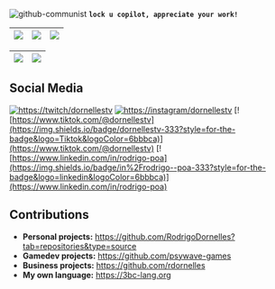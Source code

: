 ![github-communist](https://cdn.discordapp.com/attachments/268884978132058112/775046941537075210/beopensource.jpeg)
**`lock u copilot, appreciate your work!`** <!-- microsoft sucks ur code and appropriate this. -->

<!--
                                                                                  
    //    / /                                                                  // 
   //___ / / ( )       ___    __  ___  ___     // / ___      ___      __      //  
  / ___   / / /      ((   ) )  / /   //   ) ) // //\ \     //___) ) //  ) )  //   
 //    / / / /        \ \     / /   //   / / // //  \ \   //       //             
//    / / / /      //   ) )  / /   ((___( ( // //    \ \ ((____   //       //     

welcome to my github stats, is messy, has some rants, feel free to copy me! (FREE AS IN FREEDOM)
-->

<!-- OLD and unbalanced https://github.com/anuraghazra/github-readme-stats/pull/1186
| ![](https://github-readme-stats.vercel.app/api?username=rodrigodornelles&hide=issues&title_color=6bbbca&icon_color=6bbbca&show_icons=1&hide_border=1&text_color=fff&bg_color=333&custom_title=Github%20Stats) | ![](https://github-readme-stats.vercel.app/api/top-langs/?username=rodrigodornelles&hide_border=1&layout=compact&text_color=fff&bg_color=333&hide=html,eagle,css&title_color=6bbbca)
| - | - |
--> 

| ![](http://github-profile-summary-cards.vercel.app/api/cards/stats?username=rodrigodornelles&theme=nord_dark) | ![](http://github-profile-summary-cards.vercel.app/api/cards/repos-per-language?username=rodrigodornelles&hide=Html&theme=nord_dark) | ![](http://github-profile-summary-cards.vercel.app/api/cards/most-commit-language?username=rodrigodornelles&theme=nord_dark) |
| :-: | :-: | :-: |

| ![](http://github-profile-summary-cards.vercel.app/api/cards/profile-details?username=rodrigodornelles&theme=nord_dark) | ![](https://github-readme-streak-stats.herokuapp.com/?user=rodrigodornelles&hide_border=true&date_format=M%20j%5B%2C%20Y%5D&background=2D3742&stroke=2D3742&ring=6bbbca&fire=6bbbca&currStreakNum=fff&sideNums=6bbbca&currStreakLabel=6bbbca&sideLabels=fff&dates=fff) |
| :-: | :-: |

<!-- use this? ![](https://github-readme-streak-stats.herokuapp.com?user=rodrigodornelles&hide_border=true&date_format=M%20j%5B%2C%20Y%5D&background=343AF5&stroke=343AF5&ring=222731&fire=6bbbca&currStreakNum=fff&sideNums=6bbbca&currStreakLabel=6bbbca&sideLabels=fff&dates=fff) -->

## Social Media ##

[![https://twitch/dornellestv](https://img.shields.io/badge/DornellesTv-333?style=for-the-badge&logo=twitch&logoColor=6bbbca)](https://www.twitch.tv/dornellestv)
[![https://instagram/dornellestv](https://img.shields.io/badge/dornellestv-333?style=for-the-badge&logo=Instagram&logoColor=6bbbca)](https://www.instagram.com/dornellestv/)
[![https://www.tiktok.com/@dornellestv](https://img.shields.io/badge/dornellestv-333?style=for-the-badge&logo=Tiktok&logoColor=6bbbca)](https://www.tiktok.com/@dornellestv)
[![https://www.linkedin.com/in/rodrigo-poa](https://img.shields.io/badge/in%2Frodrigo--poa-333?style=for-the-badge&logo=linkedin&logoColor=6bbbca)](https://www.linkedin.com/in/rodrigo-poa)
<!-- Hmmmmm
[![https://www.linkedin.com/company/rdornelles](https://img.shields.io/badge/company%2Frdornelles-333?style=for-the-badge&logo=linkedin&logoColor=6bbbca)](https://www.linkedin.com/company/rdornelles)
-->

<!-- Largar meu cnpj e ir viver no mato?
## Business ##

 * **Company fancy name:** Rodrigo Dornelles Soluções Tecnólogicas
 * **Company website:** <https://rdsolucoes.tec.br>
 * **Company number:** [+55 (51) 989 434 229](https://wa.me/5551989434229)
 * **Company mail:** <staff@rdsolucoes.tec.br> 
-->

## Contributions ##
 
 * **Personal projects:** <https://github.com/RodrigoDornelles?tab=repositories&type=source>
 * **Gamedev projects:** <https://github.com/psywave-games>
 * **Business projects:** <https://github.com/rdornelles>
 * **My own language:** <https://3bc-lang.org>
